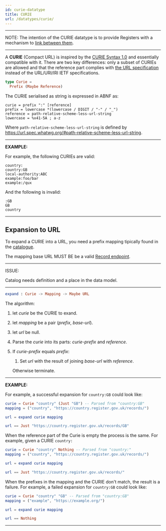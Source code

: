 ```yaml
---
id: curie-datatype
title: CURIE
url: /datatypes/curie/
---
```


***
NOTE: The intention of the CURIE datatype is to provide Registers with a
mechanism to [link between them](/link/).
***

A **CURIE** (Compact URL) is inspired by the [CURIE Syntax 1.0](@curie) and
essentially compatible with it. There are two key differences: only a subset
of CURIEs are allowed and that the reference part complies with [the URL
specification](@url) instead of the URL/URI/IRI IETF specifications.

```elm
type Curie =
  Prefix (Maybe Reference)
```

The CURIE serialised as string is expressed in ABNF as:

```abnf
curie = prefix ":" [reference]
prefix = lowercase *(lowercase / DIGIT / "-" / "_")
reference = path-relative-scheme-less-url-string
lowercase = %x41-5A ; a-z
```

Where `path-relative-scheme-less-url-string` is defined by
https://url.spec.whatwg.org/#path-relative-scheme-less-url-string.


***
**EXAMPLE:**

For example, the following CURIEs are valid:

```
country:
country:GB
local-authority:ABC
example:foo/bar
example:/qux
```

And the following is invalid:

```
:GB
GB
country
```
***

## Expansion to URL

To expand a CURIE into a URL, you need a prefix mapping tipically found in the
[catalogue](/glossary/catalogue/).

The mapping base URL MUST BE be a valid [Record endpoint](/rest-api/records#get-a-record).

***
ISSUE:

Catalog needs definition and a place in the data model.
***

```elm
expand : Curie -> Mapping -> Maybe URL
```

The algorithm:

1. let _curie_ be the CURIE to exand.
1. let _mapping_ be a pair (_prefix_, _base-url_).
1. let _url_ be null.
1. Parse the _curie_ into its parts: _curie-prefix_ and _reference_.
1. If _curie-prefix_ equals _prefix_:
   1. Set _url_ with the result of joining _base-url_ with _reference_.

   Otherwise terminate.


***
**EXAMPLE:**

For example, a successful expansion for `country:GB` could look like:

```elm
curie = Curie "country" (Just "GB") -- Parsed from "country:GB"
mapping = ("country", "https://country.register.gov.uk/records/")

url = expand curie mapping

url == Just "https://country.register.gov.uk/records/GB"
```

When the reference part of the Curie is empty the process is the same. For
example, given a CURIE `country:`

```elm
curie = Curie "country" Nothing -- Parsed from "country:"
mapping = ("country", "https://country.register.gov.uk/records/")

url = expand curie mapping

url == Just "https://country.register.gov.uk/records/"
```

When the prefixes in the mapping and the CURIE don't match, the result is a
failure. For example, a failed expansion for `country:GB` could look like:

```elm
curie = Curie "country" "GB" -- Parsed from "country:GB"
mapping = ("example", "https://example.org/")

url = expand curie mapping

url == Nothing
```
***

